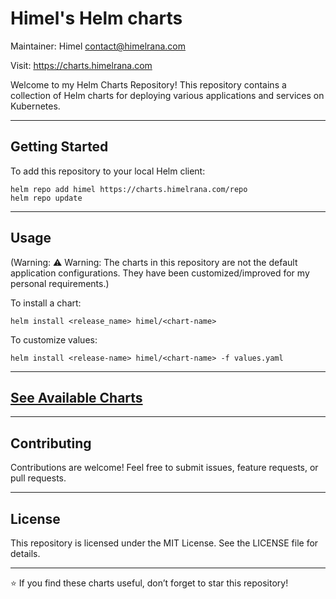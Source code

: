 Himel's Helm charts
======================
Maintainer: Himel <contact@himelrana.com>

Visit: https://charts.himelrana.com

Welcome to my Helm Charts Repository!
This repository contains a collection of Helm charts for deploying various applications and services on Kubernetes.

----------------------------------------------------------------------
Getting Started
----------------------------------------------------------------------

To add this repository to your local Helm client:

    helm repo add himel https://charts.himelrana.com/repo
    helm repo update


----------------------------------------------------------------------
Usage
----------------------------------------------------------------------
(Warning: ⚠️ Warning: The charts in this repository are not the default application configurations. They have been customized/improved for my personal requirements.)

To install a chart:

    helm install <release_name> himel/<chart-name>

To customize values:

    helm install <release-name> himel/<chart-name> -f values.yaml

----------------------------------------------------------------------
[See Available Charts](available-charts.md)
----------------------------------------------------------------------

----------------------------------------------------------------------
Contributing
----------------------------------------------------------------------

Contributions are welcome!
Feel free to submit issues, feature requests, or pull requests.

----------------------------------------------------------------------
License
----------------------------------------------------------------------

This repository is licensed under the MIT License.
See the LICENSE file for details.

----------------------------------------------------------------------

⭐ If you find these charts useful, don’t forget to star this repository!
